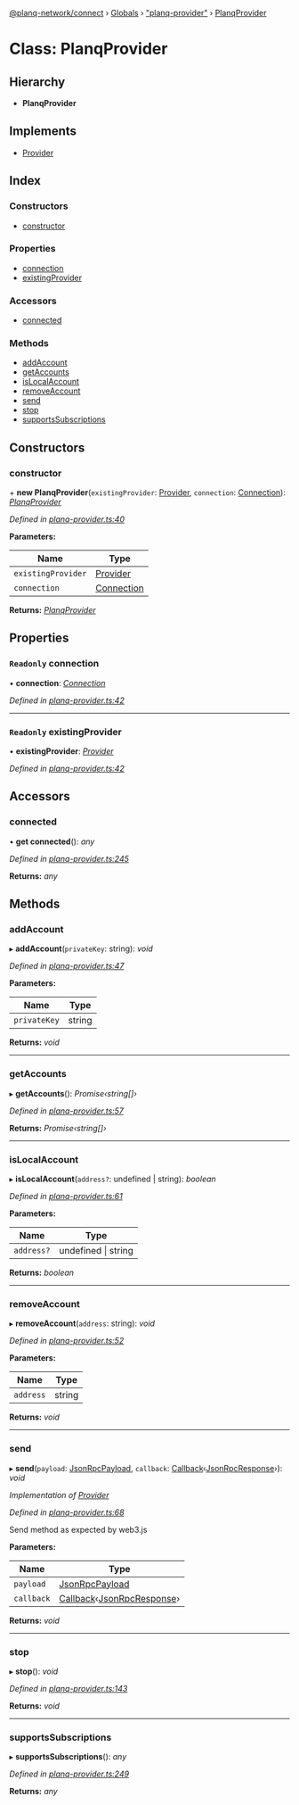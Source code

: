 [@planq-network/connect](../README.md) › [Globals](../globals.md) › ["planq-provider"](../modules/_planq_provider_.md) › [PlanqProvider](_planq_provider_.planqprovider.md)

# Class: PlanqProvider

## Hierarchy

* **PlanqProvider**

## Implements

* [Provider](../interfaces/_types_.provider.md)

## Index

### Constructors

* [constructor](_planq_provider_.planqprovider.md#constructor)

### Properties

* [connection](_planq_provider_.planqprovider.md#readonly-connection)
* [existingProvider](_planq_provider_.planqprovider.md#readonly-existingprovider)

### Accessors

* [connected](_planq_provider_.planqprovider.md#connected)

### Methods

* [addAccount](_planq_provider_.planqprovider.md#addaccount)
* [getAccounts](_planq_provider_.planqprovider.md#getaccounts)
* [isLocalAccount](_planq_provider_.planqprovider.md#islocalaccount)
* [removeAccount](_planq_provider_.planqprovider.md#removeaccount)
* [send](_planq_provider_.planqprovider.md#send)
* [stop](_planq_provider_.planqprovider.md#stop)
* [supportsSubscriptions](_planq_provider_.planqprovider.md#supportssubscriptions)

## Constructors

###  constructor

\+ **new PlanqProvider**(`existingProvider`: [Provider](../interfaces/_types_.provider.md), `connection`: [Connection](_connection_.connection.md)): *[PlanqProvider](_planq_provider_.planqprovider.md)*

*Defined in [planq-provider.ts:40](https://github.com/planq-network/planq-sdk/blob/master/packages/sdk/connect/src/planq-provider.ts#L40)*

**Parameters:**

Name | Type |
------ | ------ |
`existingProvider` | [Provider](../interfaces/_types_.provider.md) |
`connection` | [Connection](_connection_.connection.md) |

**Returns:** *[PlanqProvider](_planq_provider_.planqprovider.md)*

## Properties

### `Readonly` connection

• **connection**: *[Connection](_connection_.connection.md)*

*Defined in [planq-provider.ts:42](https://github.com/planq-network/planq-sdk/blob/master/packages/sdk/connect/src/planq-provider.ts#L42)*

___

### `Readonly` existingProvider

• **existingProvider**: *[Provider](../interfaces/_types_.provider.md)*

*Defined in [planq-provider.ts:42](https://github.com/planq-network/planq-sdk/blob/master/packages/sdk/connect/src/planq-provider.ts#L42)*

## Accessors

###  connected

• **get connected**(): *any*

*Defined in [planq-provider.ts:245](https://github.com/planq-network/planq-sdk/blob/master/packages/sdk/connect/src/planq-provider.ts#L245)*

**Returns:** *any*

## Methods

###  addAccount

▸ **addAccount**(`privateKey`: string): *void*

*Defined in [planq-provider.ts:47](https://github.com/planq-network/planq-sdk/blob/master/packages/sdk/connect/src/planq-provider.ts#L47)*

**Parameters:**

Name | Type |
------ | ------ |
`privateKey` | string |

**Returns:** *void*

___

###  getAccounts

▸ **getAccounts**(): *Promise‹string[]›*

*Defined in [planq-provider.ts:57](https://github.com/planq-network/planq-sdk/blob/master/packages/sdk/connect/src/planq-provider.ts#L57)*

**Returns:** *Promise‹string[]›*

___

###  isLocalAccount

▸ **isLocalAccount**(`address?`: undefined | string): *boolean*

*Defined in [planq-provider.ts:61](https://github.com/planq-network/planq-sdk/blob/master/packages/sdk/connect/src/planq-provider.ts#L61)*

**Parameters:**

Name | Type |
------ | ------ |
`address?` | undefined &#124; string |

**Returns:** *boolean*

___

###  removeAccount

▸ **removeAccount**(`address`: string): *void*

*Defined in [planq-provider.ts:52](https://github.com/planq-network/planq-sdk/blob/master/packages/sdk/connect/src/planq-provider.ts#L52)*

**Parameters:**

Name | Type |
------ | ------ |
`address` | string |

**Returns:** *void*

___

###  send

▸ **send**(`payload`: [JsonRpcPayload](../interfaces/_types_.jsonrpcpayload.md), `callback`: [Callback](../modules/_types_.md#callback)‹[JsonRpcResponse](../interfaces/_types_.jsonrpcresponse.md)›): *void*

*Implementation of [Provider](../interfaces/_types_.provider.md)*

*Defined in [planq-provider.ts:68](https://github.com/planq-network/planq-sdk/blob/master/packages/sdk/connect/src/planq-provider.ts#L68)*

Send method as expected by web3.js

**Parameters:**

Name | Type |
------ | ------ |
`payload` | [JsonRpcPayload](../interfaces/_types_.jsonrpcpayload.md) |
`callback` | [Callback](../modules/_types_.md#callback)‹[JsonRpcResponse](../interfaces/_types_.jsonrpcresponse.md)› |

**Returns:** *void*

___

###  stop

▸ **stop**(): *void*

*Defined in [planq-provider.ts:143](https://github.com/planq-network/planq-sdk/blob/master/packages/sdk/connect/src/planq-provider.ts#L143)*

**Returns:** *void*

___

###  supportsSubscriptions

▸ **supportsSubscriptions**(): *any*

*Defined in [planq-provider.ts:249](https://github.com/planq-network/planq-sdk/blob/master/packages/sdk/connect/src/planq-provider.ts#L249)*

**Returns:** *any*
